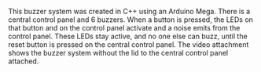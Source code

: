 This buzzer system was created in C++ using an Arduino Mega. There is a central control panel and 6 buzzers. When a button is pressed, the LEDs on that button and on the control panel activate and a noise emits from the control panel. These LEDs stay active, and no one else can buzz, until the reset button is pressed on the central control panel. The video attachment shows the buzzer system without the lid to the central control panel attached. 
